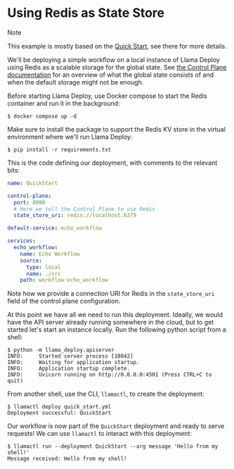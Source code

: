 # Using Redis as State Store

> [!NOTE]
> This example is mostly based on the [Quick Start](../quick_start/README.md), see there for more details.

We'll be deploying a simple workflow on a local instance of Llama Deploy using Redis as a scalable storage for the
global state. See [the Control Plane documentation](https://docs.llamaindex.ai/en/stable/module_guides/llama_deploy/20_core_components/#control-plane)
for an overview of what the global state consists of and when the default storage might not be enough.

Before starting Llama Deploy, use Docker compose to start the Redis container and run it in the background:

```
$ docker compose up -d
```

Make sure to install the package to support the Redis KV store in the virtual environment where we'll run Llama Deploy:

```
$ pip install -r requirements.txt
```

This is the code defining our deployment, with comments to the relevant bits:

```yaml
name: QuickStart

control-plane:
  port: 8000
  # Here we tell the Control Plane to use Redis
  state_store_uri: redis://localhost:6379

default-service: echo_workflow

services:
  echo_workflow:
    name: Echo Workflow
    source:
      type: local
      name: ./src
    path: workflow:echo_workflow
```

Note how we provide a connection URI for Redis in the `state_store_uri` field of the control plane configuration.

At this point we have all we need to run this deployment. Ideally, we would have the API server already running
somewhere in the cloud, but to get started let's start an instance locally. Run the following python script
from a shell:

```
$ python -m llama_deploy.apiserver
INFO:     Started server process [10842]
INFO:     Waiting for application startup.
INFO:     Application startup complete.
INFO:     Uvicorn running on http://0.0.0.0:4501 (Press CTRL+C to quit)
```

From another shell, use the CLI, `llamactl`, to create the deployment:

```
$ llamactl deploy quick_start.yml
Deployment successful: QuickStart
```

Our workflow is now part of the `QuickStart` deployment and ready to serve requests! We can use `llamactl` to interact
with this deployment:

```
$ llamactl run --deployment QuickStart --arg message 'Hello from my shell!'
Message received: Hello from my shell!
```
